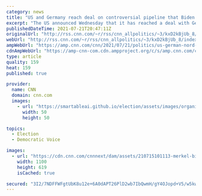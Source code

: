 ```yaml
---
category: news
title: "US and Germany reach deal on controversial pipeline that Biden sees as a Russian 'geopolitical project'"
excerpt: "The US announced Wednesday that it has reached a deal with Germany that would allow completion of the controversial Nord Stream 2 pipeline opposed by the Biden administration as a \"malign influence project\" that Russia could use to gain leverage over European allies.\n    \n"
publishedDateTime: 2021-07-21T20:47:11Z
originalUrl: "http://rss.cnn.com/~r/rss/cnn_allpolitics/~3/kxD2kBjUb_8/index.html"
webUrl: "http://rss.cnn.com/~r/rss/cnn_allpolitics/~3/kxD2kBjUb_8/index.html"
ampWebUrl: "https://amp.cnn.com/cnn/2021/07/21/politics/us-german-nord-stream-2-deal/index.html"
cdnAmpWebUrl: "https://amp-cnn-com.cdn.ampproject.org/c/s/amp.cnn.com/cnn/2021/07/21/politics/us-german-nord-stream-2-deal/index.html"
type: article
quality: 159
heat: 159
published: true

provider:
  name: CNN
  domain: cnn.com
  images:
    - url: "https://smartableai.github.io/election/assets/images/organizations/cnn.com-50x50.jpg"
      width: 50
      height: 50

topics:
  - Election
  - Democratic Voice

images:
  - url: "https://cdn.cnn.com/cnnnext/dam/assets/210715101113-merkel-biden-cnn-primera-super-tease.jpg"
    width: 1100
    height: 619
    isCached: true

secured: "3I2/7NDFFWFgtUbK8u12e+6A0dAPT26PlD2wb7IbQwmH/gY4OJopd+V5/w5kwB56h6QeGqcAqcF/1EpVp9gNbmqjb4tpjiDJm8feVrA3NOulFwDpCkkWFmYwAK/AHr2rHPvzw2ZFluqxq6WiUuwH3dZSYVDWgy7T2rSk3wfd3qDh8zme5ggWeqqLDvjH3pRdOtEUujhxQPBuZF7cb6FEtUGR/QaIqG167sKuIfSQtwwW4YIoe/g65ysgqFEc82kMfqYaFuwj8KwT+jKNuQFof37yaDSaSnovrlEYZYvD4yDOIqb2zxCaaBrmAnJcVmDnaXPwPQkBel0h0kzKNO/jSI7h05wLIT3ZUUyJ75mWAL8=;jE/ZTu2puRLzVfLctIe0Kw=="
---
```


